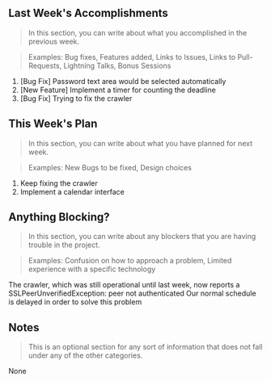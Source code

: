 ## Last Week's Accomplishments

> In this section, you can write about what you accomplished in the previous week.

> Examples:
> Bug fixes, Features added, Links to Issues, Links to Pull-Requests, Lightning Talks, Bonus Sessions

1. [Bug Fix] Password text area would be selected automatically
2. [New Feature] Implement a timer for counting the deadline
3. [Bug Fix] Trying to fix the crawler


## This Week's Plan

> In this section, you can write about what you have planned for next week.

> Examples: New Bugs to be fixed, Design choices

1. Keep fixing the crawler
2. Implement a calendar interface

## Anything Blocking?

> In this section, you can write about any blockers that you are having trouble in the project.

> Examples: Confusion on how to approach a problem, Limited experience with a specific technology

The crawler, which was still operational until last week, now reports a SSLPeerUnverifiedException: peer not authenticated
Our normal schedule is delayed in order to solve this problem

## Notes

> This is an optional section for any sort of information that does not fall under any of the other categories.

None
